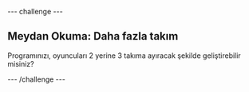 \--- challenge \---

## Meydan Okuma: Daha fazla takım

Programınızı, oyuncuları 2 yerine 3 takıma ayıracak şekilde geliştirebilir misiniz?

\--- /challenge \---